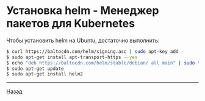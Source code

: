 # Установка helm - Менеджер пакетов для Kubernetes

Чтобы установить helm на Ubuntu, достаточно выполнить:

```bash
$ curl https://baltocdn.com/helm/signing.asc | sudo apt-key add -
$ sudo apt-get install apt-transport-https --yes
$ echo "deb https://baltocdn.com/helm/stable/debian/ all main" | sudo tee /etc/apt/sources.list.d/helm-stable-debian.list
$ sudo apt-get update
$ sudo apt-get install helm2
```

***
[Назад](README.md)